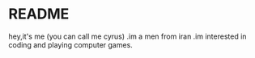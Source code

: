 # README
hey,it's me (you can call me cyrus)
.im a men from iran
.im interested in coding and playing computer games.
